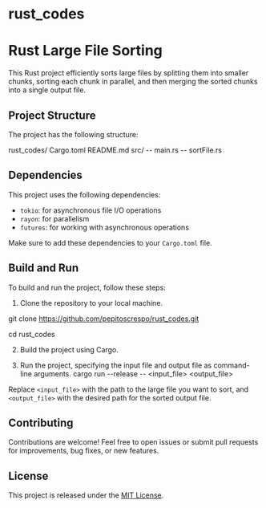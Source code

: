 # rust_codes

# Rust Large File Sorting

This Rust project efficiently sorts large files by splitting them into smaller chunks, sorting each chunk in parallel, and then merging the sorted chunks into a single output file.

## Project Structure

The project has the following structure:

rust_codes/
   Cargo.toml
   README.md
   src/
     -- main.rs
     -- sortFile.rs


## Dependencies

This project uses the following dependencies:

- `tokio`: for asynchronous file I/O operations
- `rayon`: for parallelism
- `futures`: for working with asynchronous operations

Make sure to add these dependencies to your `Cargo.toml` file.

## Build and Run

To build and run the project, follow these steps:

1. Clone the repository to your local machine.

git clone https://github.com/pepitoscrespo/rust_codes.git

cd rust_codes

2. Build the project using Cargo.

3. Run the project, specifying the input file and output file as command-line arguments. cargo run --release -- <input_file> <output_file>

Replace `<input_file>` with the path to the large file you want to sort, and `<output_file>` with the desired path for the sorted output file.

## Contributing

Contributions are welcome! Feel free to open issues or submit pull requests for improvements, bug fixes, or new features.

## License

This project is released under the [MIT License](https://opensource.org/licenses/MIT).
